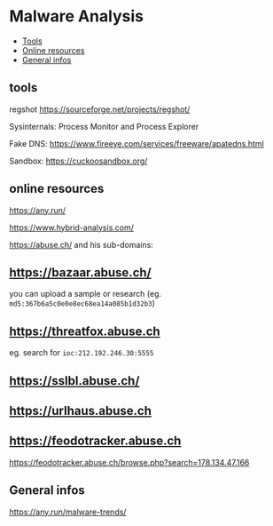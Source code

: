 # Malware Analysis

- [Tools](#tools)
- [Online resources](#online-resources)
- [General infos](#general-infos)

## tools

regshot https://sourceforge.net/projects/regshot/

Sysinternals: Process Monitor and Process Explorer

Fake DNS: https://www.fireeye.com/services/freeware/apatedns.html

Sandbox: https://cuckoosandbox.org/

## online resources

https://any.run/

https://www.hybrid-analysis.com/

https://abuse.ch/ and his sub-domains:

## https://bazaar.abuse.ch/

you can upload a sample or research (eg. `md5:367b6a5c0e0e8ec68ea14a085b1d32b3`)

## https://threatfox.abuse.ch

eg. search for `ioc:212.192.246.30:5555`

## https://sslbl.abuse.ch/

## https://urlhaus.abuse.ch

## https://feodotracker.abuse.ch

https://feodotracker.abuse.ch/browse.php?search=178.134.47.166

## General infos

https://any.run/malware-trends/



